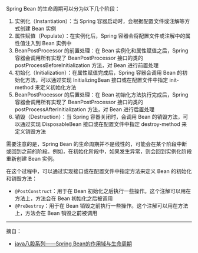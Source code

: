 Spring Bean 的生命周期可以分为以下几个阶段：
1. 实例化（Instantiation）：当 Spring 容器启动时，会根据配置文件或注解等方式创建 Bean 实例
2. 属性赋值（Populate）：在实例化后，Spring 容器会将配置文件或注解中的属性值注入到 Bean 实例中
3. BeanPostProcessor 的前置处理：在 Bean 实例化和属性赋值之后，Spring 容器会调用所有实现了 BeanPostProcessor 接口的类的 postProcessBeforeInitialization 方法，对 Bean 进行前置处理
4. 初始化（Initialization）：在属性赋值完成后，Spring 容器会调用 Bean 的初始化方法，可以通过实现 InitializingBean 接口或在配置文件中指定 init-method 来定义初始化方法
5. BeanPostProcessor 的后置处理：在 Bean 初始化方法执行完成后，Spring 容器会调用所有实现了 BeanPostProcessor 接口的类的 postProcessAfterInitialization 方法，对 Bean 进行后置处理
6. 销毁（Destruction）：当 Spring 容器关闭时，会调用 Bean 的销毁方法，可以通过实现 DisposableBean 接口或在配置文件中指定 destroy-method 来定义销毁方法

需要注意的是，Spring Bean 的生命周期并不是线性的，可能会在某个阶段中断或回到之前的阶段。例如，在初始化阶段中，如果发生异常，则会回到实例化阶段重新创建 Bean 实例。

在这个过程中，可以通过实现接口或在配置文件中指定方法来定义 Bean 的初始化和销毁方法：
+ `@PostConstruct`：用于在 Bean 初始化之后执行一些操作。这个注解可以用在方法上，方法会在 Bean 初始化之后被调用
+ `@PreDestroy`：用于在 Bean 销毁之前执行一些操作。这个注解可以用在方法上，方法会在 Bean 销毁之前被调用

------
摘自：
+ [java八股系列——Spring Bean的作用域与生命周期](http://space.eyescode.top/blog/details/245)